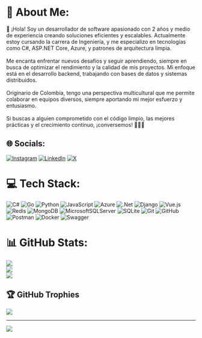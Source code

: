 # 💫 About Me:
👋 ¡Hola! Soy un desarrollador de software apasionado con 2 años y medio de experiencia creando soluciones eficientes y escalables. Actualmente estoy cursando la carrera de Ingeniería, y me especializo en tecnologías como C#, ASP.NET Core, Azure, y patrones de arquitectura limpia.<br><br>Me encanta enfrentar nuevos desafíos y seguir aprendiendo, siempre en busca de optimizar el rendimiento y la calidad de mis proyectos. Mi enfoque está en el desarrollo backend, trabajando con bases de datos y sistemas distribuidos.<br><br>Originario de Colombia, tengo una perspectiva multicultural que me permite colaborar en equipos diversos, siempre aportando mi mejor esfuerzo y entusiasmo.<br><br>Si buscas a alguien comprometido con el código limpio, las mejores prácticas y el crecimiento continuo, ¡conversemos! 👨‍💻🚀


## 🌐 Socials:
[![Instagram](https://img.shields.io/badge/Instagram-%23E4405F.svg?logo=Instagram&logoColor=white)](https://instagram.com/martin_cor) [![LinkedIn](https://img.shields.io/badge/LinkedIn-%230077B5.svg?logo=linkedin&logoColor=white)](https://linkedin.com/in/martín-cortés-herrera-975087235) [![X](https://img.shields.io/badge/X-black.svg?logo=X&logoColor=white)](https://x.com/@martin_c196) 

# 💻 Tech Stack:
![C#](https://img.shields.io/badge/c%23-%23239120.svg?style=for-the-badge&logo=csharp&logoColor=white) ![Go](https://img.shields.io/badge/go-%2300ADD8.svg?style=for-the-badge&logo=go&logoColor=white) ![Python](https://img.shields.io/badge/python-3670A0?style=for-the-badge&logo=python&logoColor=ffdd54) ![JavaScript](https://img.shields.io/badge/javascript-%23323330.svg?style=for-the-badge&logo=javascript&logoColor=%23F7DF1E) ![Azure](https://img.shields.io/badge/azure-%230072C6.svg?style=for-the-badge&logo=microsoftazure&logoColor=white) ![.Net](https://img.shields.io/badge/.NET-5C2D91?style=for-the-badge&logo=.net&logoColor=white) ![Django](https://img.shields.io/badge/django-%23092E20.svg?style=for-the-badge&logo=django&logoColor=white) ![Vue.js](https://img.shields.io/badge/vue.js-%2335495e.svg?style=for-the-badge&logo=vuedotjs&logoColor=%234FC08D) ![Redis](https://img.shields.io/badge/redis-%23DD0031.svg?style=for-the-badge&logo=redis&logoColor=white) ![MongoDB](https://img.shields.io/badge/MongoDB-%234ea94b.svg?style=for-the-badge&logo=mongodb&logoColor=white) ![MicrosoftSQLServer](https://img.shields.io/badge/Microsoft%20SQL%20Server-CC2927?style=for-the-badge&logo=microsoft%20sql%20server&logoColor=white) ![SQLite](https://img.shields.io/badge/sqlite-%2307405e.svg?style=for-the-badge&logo=sqlite&logoColor=white) ![Git](https://img.shields.io/badge/git-%23F05033.svg?style=for-the-badge&logo=git&logoColor=white) ![GitHub](https://img.shields.io/badge/github-%23121011.svg?style=for-the-badge&logo=github&logoColor=white) ![Postman](https://img.shields.io/badge/Postman-FF6C37?style=for-the-badge&logo=postman&logoColor=white) ![Docker](https://img.shields.io/badge/docker-%230db7ed.svg?style=for-the-badge&logo=docker&logoColor=white) ![Swagger](https://img.shields.io/badge/-Swagger-%23Clojure?style=for-the-badge&logo=swagger&logoColor=white)
# 📊 GitHub Stats:
![](https://github-readme-stats.vercel.app/api?username=martin-cortes&theme=shadow_blue&hide_border=false&include_all_commits=false&count_private=false)<br/>
![](https://github-readme-streak-stats.herokuapp.com/?user=martin-cortes&theme=shadow_blue&hide_border=false)<br/>
![](https://github-readme-stats.vercel.app/api/top-langs/?username=martin-cortes&theme=shadow_blue&hide_border=false&include_all_commits=false&count_private=false&layout=compact)

## 🏆 GitHub Trophies
![](https://github-profile-trophy.vercel.app/?username=martin-cortes&theme=aura&no-frame=false&no-bg=true&margin-w=4)

---
[![](https://visitcount.itsvg.in/api?id=martin-cortes&icon=0&color=0)](https://visitcount.itsvg.in)

<!-- Proudly created with GPRM ( https://gprm.itsvg.in ) -->
